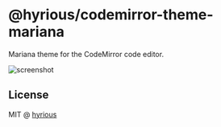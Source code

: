 # @hyrious/codemirror-theme-mariana

Mariana theme for the CodeMirror code editor.

![screenshot](https://github.com/user-attachments/assets/8dfb7a56-18c9-4594-9ca5-f694fd7b5132)

## License

MIT @ [hyrious](https://github.com/hyrious)
